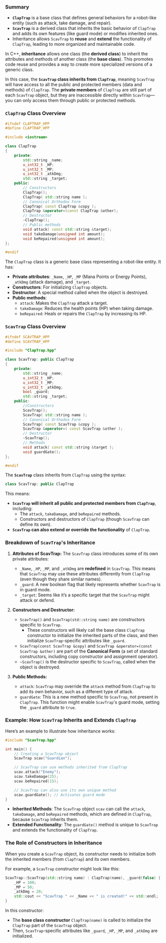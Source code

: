 ### Summary

- **`ClapTrap`** is a base class that defines general behaviors for a robot-like entity (such as attack, take damage, and repair).
- **`ScavTrap`** is a derived class that inherits the basic behavior of `ClapTrap` and adds its own features (like guard mode) or modifies inherited ones.
- Inheritance allows `ScavTrap` to **reuse** and **extend** the functionality of `ClapTrap`, leading to more organized and maintainable code.

In C++, **inheritance** allows one class (the **derived class**) to inherit the attributes and methods of another class (the **base class**). This promotes code reuse and provides a way to create more specialized versions of a generic class.

In this case, the **`ScavTrap` class inherits from `ClapTrap`**, meaning `ScavTrap` will have access to all the public and protected members (data and methods) of `ClapTrap`. The **private members** of `ClapTrap` are still part of each `ScavTrap` object, but they are inaccessible directly within `ScavTrap`—you can only access them through public or protected methods.

### `ClapTrap` Class Overview

```cpp
#ifndef CLAPTRAP_HPP
#define CLAPTRAP_HPP

#include <iostream>

class ClapTrap
{
	private:
		std::string _name;
		u_int32_t _HP;
		u_int32_t _MP;
		u_int32_t _atkDmg;
		std::string _target;
	public:
		// Constructors
		ClapTrap();
		ClapTrap( std::string name );
		// Canonical Orthodox Form
		ClapTrap( const ClapTrap &copy );
		ClapTrap &operator=(const ClapTrap &other);
		// Destructor
		~ClapTrap();
		// Public methods
		void attack( const std::string &target);
		void takeDamage(unsigned int amount);
		void beRepaired(unsigned int amount);
};

#endif
```

The `ClapTrap` class is a generic base class representing a robot-like entity. It has:

- **Private attributes**: `_Name`, `_HP`, `_MP` (Mana Points or Energy Points), `_atkDmg` (attack damage), and `_target`.
- **Constructors**: For initializing `ClapTrap` objects.
- **Destructor**: A special method called when the object is destroyed.
- **Public methods**:
    - `attack`: Makes the `ClapTrap` attack a target.
    - `takeDamage`: Reduces the health points (HP) when taking damage.
    - `beRepaired`: Heals or repairs the `ClapTrap` by increasing its HP.

### `ScavTrap` Class Overview
```cpp
#ifndef SCAVTRAP_HPP
#define SCAVTRAP_HPP

#include "ClapTrap.hpp"

class ScavTrap: public ClapTrap
{
	private:
		std::string _name;
		u_int32_t _HP;
		u_int32_t _MP;
		u_int32_t _atkDmg;
		bool _guard;
		std::string _target;
	public:
		//Constructors
		ScavTrap();
		ScavTrap( std::string name );
		// Canonical Orthodox Form
		ScavTrap( const ScavTrap &copy );
		ScavTrap &operator=( const ScavTrap &other );
		// Destructor
		~ScavTrap();
		// Methods
		void attack( const std::string &target );
		void guardGate();
};

#endif
```

The **`ScavTrap`** class inherits from `ClapTrap` using the syntax:

```cpp
class ScavTrap: public ClapTrap
```

This means:

- **`ScavTrap` will inherit all public and protected members from `ClapTrap`**, including:
    - The `attack`, `takeDamage`, and `beRepaired` methods.
    - Constructors and destructors of `ClapTrap` (though `ScavTrap` can define its own).
- **`ScavTrap` can also extend or override the functionality** of `ClapTrap`.

### Breakdown of `ScavTrap`'s Inheritance

1. **Attributes of ScavTrap:** The `ScavTrap` class introduces some of its own private attributes:
    
    - `_Name`, `_HP`, `_MP`, and `_atkDmg` are **redefined** in `ScavTrap`. This means that `ScavTrap` may use these attributes differently from `ClapTrap` (even though they share similar names).
    - `_guard`: A new boolean flag that likely represents whether `ScavTrap` is in guard mode.
    - `_target`: Seems like it’s a specific target that the `ScavTrap` might attack or defend.
2. **Constructors and Destructor:**
    
    - `ScavTrap()` and `ScavTrap(std::string name)` are constructors specific to `ScavTrap`.
        - These constructors will likely call the base class `ClapTrap` constructor to initialize the inherited parts of the class, and then initialize `ScavTrap`-specific attributes like `_guard`.
    - `ScavTrap(const ScavTrap &copy)` and `ScavTrap &operator=(const ScavTrap &other)` are part of the **Canonical Form** (a set of standard constructors, including copy constructor and assignment operator).
    - `~ScavTrap()` is the destructor specific to `ScavTrap`, called when the object is destroyed.
3. **Public Methods:**
    
    - `attack`: `ScavTrap` may override the `attack` method from `ClapTrap` to add its own behavior, such as a different type of attack.
    - `guardGate`: This is a new method specific to `ScavTrap`, not present in `ClapTrap`. This function might enable `ScavTrap`'s guard mode, setting the `_guard` attribute to `true`.

### Example: How `ScavTrap` Inherits and Extends `ClapTrap`

Here’s an example to illustrate how inheritance works:

```cpp
#include "ScavTrap.hpp"

int main() {
    // Creating a ScavTrap object
    ScavTrap scav("Guardian");

    // ScavTrap can use methods inherited from ClapTrap
    scav.attack("Enemy");
    scav.takeDamage(25);
    scav.beRepaired(15);

    // ScavTrap can also use its own unique method
    scav.guardGate(); // Activates guard mode
}
```

- **Inherited Methods**: The `ScavTrap` object `scav` can call the `attack`, `takeDamage`, and `beRepaired` methods, which are defined in `ClapTrap`, because `ScavTrap` inherits them.
- **Extended Functionality**: The `guardGate()` method is unique to `ScavTrap` and extends the functionality of `ClapTrap`.

### The Role of Constructors in Inheritance

When you create a `ScavTrap` object, its constructor needs to initialize both the inherited members (from `ClapTrap`) and its own members.

For example, a `ScavTrap` constructor might look like this:

```cpp
ScavTrap::ScavTrap(std::string name) : ClapTrap(name), _guard(false) {
    _HP = 100;
    _MP = 50;
    _atkDmg = 20;
    std::cout << "ScavTrap " << _Name << " is created!" << std::endl;
}
```

In this constructor:

- The **base class constructor** `ClapTrap(name)` is called to initialize the `ClapTrap` part of the `ScavTrap` object.
- Then, `ScavTrap`-specific attributes like `_guard`, `_HP`, `_MP`, and `_atkDmg` are initialized.